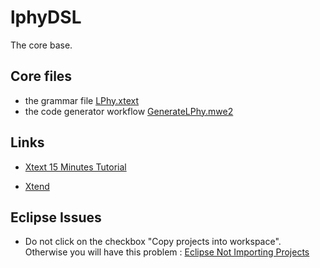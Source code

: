 # lphyDSL

The core base.

## Core files

- the grammar file [LPhy.xtext](https://github.com/LinguaPhylo/lphyDSL/blob/main/src/lphy/dsl/LPhy.xtext)
- the code generator workflow [GenerateLPhy.mwe2](https://github.com/LinguaPhylo/lphyDSL/blob/main/src/lphy/dsl/GenerateLPhy.mwe2)

## Links

- [Xtext 15 Minutes Tutorial](https://www.eclipse.org/Xtext/documentation/102_domainmodelwalkthrough.html)

- [Xtend](https://www.eclipse.org/xtend/)

## Eclipse Issues

- Do not click on the checkbox "Copy projects into workspace". Otherwise you will have this problem : 
[Eclipse Not Importing Projects](https://stackoverflow.com/questions/19666049/eclipse-not-importing-projects)
